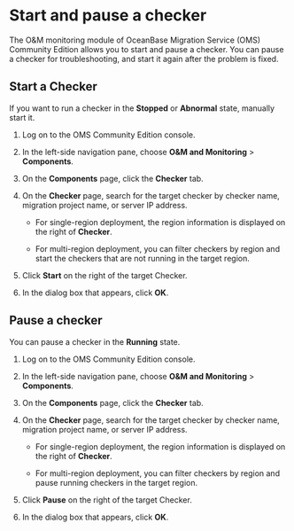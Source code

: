 # Start and pause a checker

The O\&M monitoring module of OceanBase Migration Service (OMS) Community Edition allows you to start and pause a checker. You can pause a checker for troubleshooting, and start it again after the problem is fixed.

## Start a Checker

If you want to run a checker in the **Stopped** or **Abnormal** state, manually start it.

1. Log on to the OMS Community Edition console.

2. In the left-side navigation pane, choose **O\&M and Monitoring** \> **Components**.

3. On the **Components** page, click the **Checker** tab.

4. On the **Checker** page, search for the target checker by checker name, migration project name, or server IP address.

   * For single-region deployment, the region information is displayed on the right of **Checker**.

   * For multi-region deployment, you can filter checkers by region and start the checkers that are not running in the target region.

5. Click **Start** on the right of the target Checker.

6. In the dialog box that appears, click **OK**.

## Pause a checker

You can pause a checker in the **Running** state.

1. Log on to the OMS Community Edition console.

2. In the left-side navigation pane, choose **O\&M and Monitoring** \> **Components**.

3. On the **Components** page, click the **Checker** tab.

4. On the **Checker** page, search for the target checker by checker name, migration project name, or server IP address.

   * For single-region deployment, the region information is displayed on the right of **Checker**.

   * For multi-region deployment, you can filter checkers by region and pause running checkers in the target region.

5. Click **Pause** on the right of the target Checker.

6. In the dialog box that appears, click **OK**.
